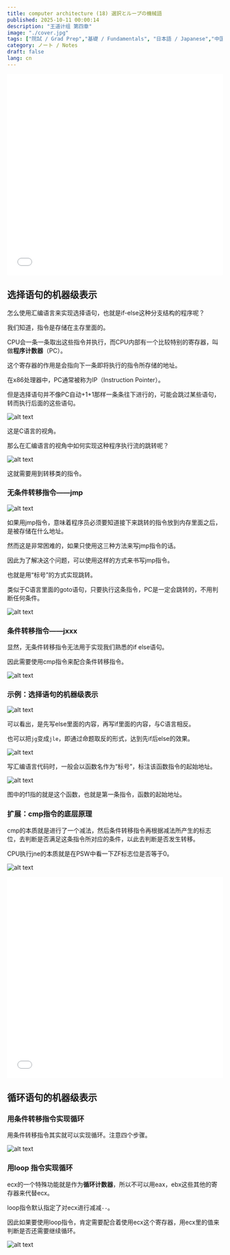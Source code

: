 ```yaml
---
title: computer architecture (18) 選択とループの機械語
published: 2025-10-11 00:00:14
description: "王道计组 第四章"
image: "./cover.jpg"
tags: ["院試 / Grad Prep","基礎 / Fundamentals", "日本語 / Japanese","中国語 / Chinese"]
category: ノート / Notes
draft: false
lang: cn
---
```



<iframe width="100%" height="468" src="//player.bilibili.com/player.html?isOutside=true&aid=995248168&bvid=BV1ps4y1d73V&cid=1100485998&p=54"  crolling="no" border="0" frameborder="no" framespacing="0" allowfullscreen="true"></iframe>

## 选择语句的机器级表示

怎么使用汇编语言来实现选择语句，也就是if-else这种分支结构的程序呢？

我们知道，指令是存储在主存里面的。

CPU会一条一条取出这些指令并执行，而CPU内部有一个比较特别的寄存器，叫做**程序计数器**（PC）。

这个寄存器的作用是会指向下一条即将执行的指令所存储的地址。

在x86处理器中，PC通常被称为IP（Instruction Pointer）。

但是选择语句并不像PC自动+1+1那样一条条往下进行的，可能会跳过某些语句，转而执行后面的这些语句。

![alt text](image.png)

这是C语言的视角。

那么在汇编语言的视角中如何实现这种程序执行流的跳转呢？

![alt text](image-1.png)

这就需要用到转移类的指令。

### 无条件转移指令——jmp

![alt text](image-2.png)

如果用jmp指令，意味着程序员必须要知道接下来跳转的指令放到内存里面之后，是被存储在什么地址。

然而这是非常困难的，如果只使用这三种方法来写jmp指令的话。

因此为了解决这个问题，可以使用这样的方式来书写jmp指令。

也就是用“标号”的方式实现跳转。

类似于C语言里面的goto语句，只要执行这条指令，PC是一定会跳转的，不用判断任何条件。

  ![alt text](image-3.png)

### 条件转移指令——jxxx

显然，无条件转移指令无法用于实现我们熟悉的if else语句。

因此需要使用cmp指令来配合条件转移指令。

![alt text](image-4.png)

### 示例：选择语句的机器级表示

![alt text](image-5.png)

可以看出，是先写else里面的内容，再写if里面的内容，与C语言相反。

也可以把`jg`变成`jle`，即通过命题取反的形式，达到先if后else的效果。

![alt text](image-6.png)

写汇编语言代码时，一般会以函数名作为“标号”，标注该函数指令的起始地址。

![alt text](image-7.png)

图中的f1指的就是这个函数，也就是第一条指令，函数的起始地址。

### 扩展：cmp指令的底层原理

 cmp的本质就是进行了一个减法，然后条件转移指令再根据减法所产生的标志位，去判断是否满足这条指令所对应的条件，以此去判断是否发生转移。

 CPU执行jne的本质就是在PSW中看一下ZF标志位是否等于0。

![alt text](image-8.png)


<iframe width="100%" height="468" src="//player.bilibili.com/player.html?isOutside=true&aid=995248168&bvid=BV1ps4y1d73V&cid=1100486538&p=55"  crolling="no" border="0" frameborder="no" framespacing="0" allowfullscreen="true"></iframe>

## 循环语句的机器级表示

### 用条件转移指令实现循环

用条件转移指令其实就可以实现循环。注意四个步骤。

![alt text](image-9.png)

### 用loop 指令实现循环

ecx的一个特殊功能就是作为**循环计数器**，所以不可以用eax，ebx这些其他的寄存器来代替ecx。
 
loop指令默认指定了对ecx进行减减`--`。

因此如果要使用loop指令，肯定需要配合着使用ecx这个寄存器，用ecx里的值来判断是否还需要继续循环。

![alt text](image-10.png)